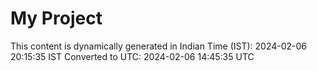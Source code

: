 # My Project

This content is dynamically generated in Indian Time (IST): 2024-02-06 20:15:35 IST
Converted to UTC: 2024-02-06 14:45:35 UTC
